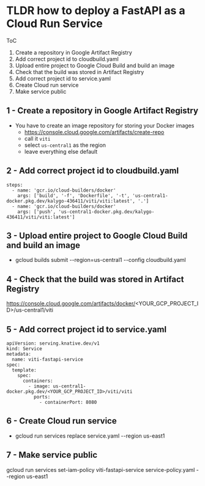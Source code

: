 # TLDR how to deploy a FastAPI as a Cloud Run Service

ToC

1. Create a repository in Google Artifact Registry
2. Add correct project id to cloudbuild.yaml
3. Upload entire project to Google Cloud Build and build an image
4. Check that the build was stored in Artifact Registry
5. Add correct project id to service.yaml
6. Create Cloud run service
7. Make service public

## 1 - Create a repository in Google Artifact Registry

- You have to create an image repository for storing your Docker images
  - https://console.cloud.google.com/artifacts/create-repo
  - call it `viti`
  - select `us-central1` as the region
  - leave everything else default

## 2 - Add correct project id to cloudbuild.yaml

```content of cloudbuild.yaml
steps:
  - name: 'gcr.io/cloud-builders/docker'
    args: ['build', '-f', 'Dockerfile', '-t', 'us-central1-docker.pkg.dev/kalygo-436411/viti/viti:latest', '.']
  - name: 'gcr.io/cloud-builders/docker'
    args: ['push', 'us-central1-docker.pkg.dev/kalygo-436411/viti/viti:latest']
```

## 3 - Upload entire project to Google Cloud Build and build an image

- gcloud builds submit --region=us-central1 --config cloudbuild.yaml

## 4 - Check that the build was stored in Artifact Registry

https://console.cloud.google.com/artifacts/docker/<YOUR_GCP_PROJECT_ID>/us-central1/viti

## 5 - Add correct project id to service.yaml

```content of service.yaml
apiVersion: serving.knative.dev/v1
kind: Service
metadata:
  name: viti-fastapi-service
spec:
  template:
    spec:
      containers:
        - image: us-central1-docker.pkg.dev/<YOUR_GCP_PROJECT_ID>/viti/viti
          ports:
            - containerPort: 8080
```

## 6 - Create Cloud run service

- gcloud run services replace service.yaml --region us-east1

## 7 - Make service public

gcloud run services set-iam-policy viti-fastapi-service service-policy.yaml --region us-east1